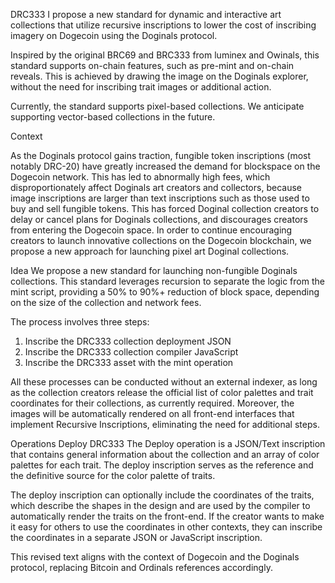 DRC333
I propose a new standard for dynamic and interactive art collections that utilize recursive inscriptions to lower the cost of inscribing imagery on Dogecoin using the Doginals protocol. 

Inspired by the original BRC69 and BRC333 from luminex and Owinals, 
this standard supports on-chain features, such as pre-mint and on-chain reveals. 
This is achieved by drawing the image on the Doginals explorer, without the need for inscribing trait images or additional action.

Currently, the standard supports pixel-based collections. We anticipate supporting vector-based collections in the future.


Context

As the Doginals protocol gains traction, fungible token inscriptions (most notably DRC-20) have greatly increased the demand for blockspace on the Dogecoin network. 
This has led to abnormally high fees, which disproportionately affect Doginals art creators and collectors, 
because image inscriptions are larger than text inscriptions such as those used to buy and sell fungible tokens. 
This has forced Doginal collection creators to delay or cancel plans for Doginals collections, 
and discourages creators from entering the Dogecoin space. 
In order to continue encouraging creators to launch innovative collections on the Dogecoin blockchain, 
we propose a new approach for launching pixel art Doginal collections.

Idea
We propose a new standard for launching non-fungible Doginals collections. 
This standard leverages recursion to separate the logic from the mint script, 
providing a 50% to 90%+ reduction of block space, depending on the size of the collection and network fees. 

The process involves three steps:

1. Inscribe the DRC333 collection deployment JSON
2. Inscribe the DRC333 collection compiler JavaScript
3. Inscribe the DRC333 asset with the mint operation

All these processes can be conducted without an external indexer,
as long as the collection creators release the official list of color palettes and trait coordinates for their collections,
as currently required. Moreover, the images will be automatically rendered on all front-end interfaces that implement Recursive Inscriptions,
eliminating the need for additional steps.

Operations
Deploy DRC333
The Deploy operation is a JSON/Text inscription that contains general information about the collection and an array of color palettes for each trait. 
The deploy inscription serves as the reference and the definitive source for the color palette of traits.

The deploy inscription can optionally include the coordinates of the traits, 
which describe the shapes in the design and are used by the compiler to automatically render the traits on the front-end. 
If the creator wants to make it easy for others to use the coordinates in other contexts, they can inscribe the coordinates in a separate JSON or JavaScript inscription.

This revised text aligns with the context of Dogecoin and the Doginals protocol, replacing Bitcoin and Ordinals references accordingly.

